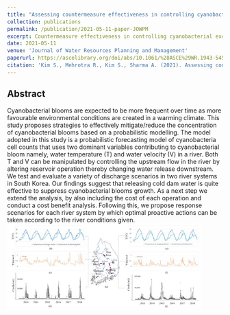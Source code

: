 ```yaml
---
title: "Assessing countermeasure effectiveness in controlling cyanobacterial exceedance in riverine systems using probabilistic forecasting alternatives"
collection: publications
permalink: /publication/2021-05-11-paper-JOWPM
excerpt: Countermeasure effectiveness in controlling cyanobacterial exceedance in riverine systems.
date: 2021-05-11
venue: 'Journal of Water Resources Planning and Management'
paperurl: https://ascelibrary.org/doi/abs/10.1061/%28ASCE%29WR.1943-5452.0001449
citation: 'Kim S., Mehrotra R., Kim S., Sharma A. (2021). Assessing countermeasure effectiveness in controlling cyanobacterial exceedance in riverine systems using probabilistic forecasting alternatives, <i>Journal of Water Resources Planning and Management</i>, 147(10), 04021062'
---
```

## Abstract
Cyanobacterial blooms are expected to be more frequent over time as more favourable environmental conditions are created in a warming climate. This study proposes strategies to effectively mitigate/reduce the concentration of cyanobacterial blooms based on a probabilistic modelling. The model adopted in this study is a probabilistic forecasting model of cyanobacteria cell counts that uses two dominant variables contributing to cyanobacterial bloom namely, water temperature (T) and water velocity (V) in a river. Both T and V can be manipulated by controlling the upstream flow in the river by altering reservoir operation thereby changing water release downstream. We test and evaluate a variety of discharge scenarios in two river systems in South Korea. Our findings suggest that releasing cold dam water is quite effective to suppress cyanobacterial blooms growth. As a next step we extend the analysis, by also including the cost of each operation and conduct a cost benefit analysis. Following this, we propose response scenarios for each river system by which optimal proactive actions can be taken according to the river conditions given.
<br/><img src='/images/countermeasure_2021.jpg' width="90%" height="90%">